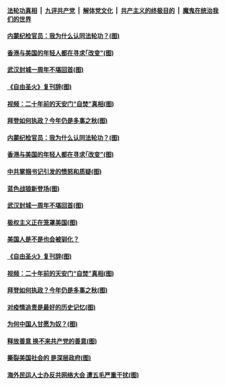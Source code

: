 

####  [法轮功真相](../../../../basic/blob/master/README.md?t=01241031) &nbsp;|&nbsp; [九评共产党](../../../../9ping.md/blob/master/README.md?t=01241031) &nbsp;|&nbsp; [解体党文化](../../../../jtdwh.md/blob/master/README.md?t=01241031)  &nbsp;|&nbsp; [共产主义的终极目的](../../../../gczydzjmd.md/blob/master/README.md?t=01241031) &nbsp;|&nbsp; [魔鬼在统治我们的世界](../../../../mgztzwmdsj.md/blob/master/README.md?t=01241031) 

#### [内蒙纪检官员：我为什么认同法轮功？(图)](../pages/p4/960109.md?t=01241031) 

#### [香港与美国的年轻人都在寻求｢改变”(图)](../pages/p4/960162.md?t=01241031) 

#### [武汉封城一周年不堪回首(图)](../pages/p4/960117.md?t=01241031) 

#### [《自由圣火》复刊辞(图)](../pages/p4/960077.md?t=01241031) 

#### [视频：二十年前的天安门“自焚”真相(图)](../pages/p4/960075.md?t=01241031) 

#### [拜登如何执政？今年仍是多事之秋(图)](../pages/p4/960020.md?t=01241031) 

#### [内蒙纪检官员：我为什么认同法轮功？(图)](../pages/p4/960109.md?t=01241031) 

#### [香港与美国的年轻人都在寻求｢改变”(图)](../pages/p4/960162.md?t=01241031) 

#### [中共掌掴书记引发的愤怒和质疑(图)](../pages/p4/960145.md?t=01241031) 

#### [蓝色战狼新登场(图)](../pages/p4/960158.md?t=01241031) 

#### [武汉封城一周年不堪回首(图)](../pages/p4/960117.md?t=01241031) 

#### [极权主义正在笼罩美国(图)](../pages/p4/960083.md?t=01241031) 

#### [美国人是不是也会被驯化？](../pages/p4/960082.md?t=01241031) 

#### [《自由圣火》复刊辞(图)](../pages/p4/960077.md?t=01241031) 

#### [视频：二十年前的天安门“自焚”真相(图)](../pages/p4/960075.md?t=01241031) 




#### [拜登如何执政？今年仍是多事之秋(图)](../pages/p4/960020.md?t=01241031) 

#### [对疫情追责是最好的历史记忆(图)](../pages/p4/960025.md?t=01241031) 

#### [为何中国人甘愿为奴？(图)](../pages/p4/960031.md?t=01241031) 

#### [释放善意 换不来共产党的善意(图)](../pages/p4/960030.md?t=01241031) 

#### [撕裂美国社会的 是深层政府(图)](../pages/p4/960029.md?t=01241031) 


#### [海外民运人士办反共网络大会 遭五毛严重干扰(图)](../pages/p4/959933.md?t=01241031) 


